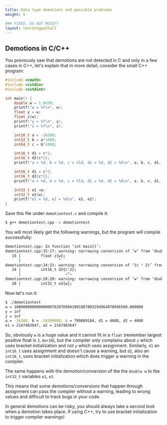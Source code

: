 ```yaml
---
title: Data type demotions and possible problems
weight: 5

### FIXED, DO NOT MODIFY
layout: learningpathall
---
```


## Demotions in C/C++

You previously saw that demotions are not detected in C and only in a few cases in C++, let's explain that in more detail, consider the small C++ program:

```C
#include <cmath>
#include <cstdio>
#include <cstdint>

int main() {
    double w = 1.0e50;
    printf("w = %f\n", w);
    float y = w;
    float z{w};
    printf("y = %f\n", y);
    printf("z = %f\n", z);

    int16_t a = -16380;
    int32_t b = a*1000;
    int64_t c = b*1000;

    int16_t d1 = c*2;
    int16_t d2{c*2};
    printf("a = %d, b = %d, c = %ld, d1 = %d, d2 = %d\n", a, b, c, d1, d2);

    int16_t d1 = c*2;
    int16_t d2{c*2};
    printf("a = %d, b = %d, c = %ld, d1 = %d, d2 = %d\n", a, b, c, d1, d2);

    int32_t e1 =w;
    int32_t e2{w};
    printf("e1 = %d, e2 = %d\n", e1, e2);
}
```

Save this file under `demotiontest.c` and compile it:

```bash
$ g++ demotiontest.cpp -o demotiontest
```

You will most likely get the following warnings, but the program will compile successfully:

```bash
demotiontest.cpp: In function ‘int main()’:
demotiontest.cpp:15:17: warning: narrowing conversion of ‘w’ from ‘double’ to ‘float’ [-Wnarrowing]
   15 |         float z{w};
      |                 ^
demotiontest.cpp:24:21: warning: narrowing conversion of ‘(c * 2)’ from ‘int64_t’ {aka ‘long int’} to ‘int16_t’ {aka ‘short int’} [-Wnarrowing]
   24 |         int16_t d2{c*2};
      |                    ~^~
demotiontest.cpp:28:20: warning: narrowing conversion of ‘w’ from ‘double’ to ‘int32_t’ {aka ‘int’} [-Wnarrowing]
   28 |         int32_t e2{w};
```

Now let's run it:

```bash
$ ./demotiontest 
w = 100000000000000007629769841091887003294964970946560.000000
y = inf
z = inf
a = -16380, b = -16380000, c = 799869184, d1 = 4608, d2 = 4608
e1 = 2147483647, e2 = 2147483647
```

So, obviously `w` is a huge value and it cannot fit in a `float` (remember largest positive float is `3.4e+38`), but the compiler only complains about `z` which uses bracket initialization and not `y` which uses assignment. 
Similarly, `d1` an `int16_t` uses assignment and doesn't cause a warning, but `d2`, also an `int16_t`, uses bracket initialization which does trigger a warning in the compiler.

The same happens with the demotion/conversion of the the `double w` to the `int32_t` variables `e1`, `e2`.

This means that some demotions/conversions that happen through assignment can pass the compiler without a warning, leading to wrong values and difficult to track bugs in your code.

In general demotions can be risky, you should always take a second look when a demotion takes place. If using C++, try to use bracket initialization to trigger compiler warnings!